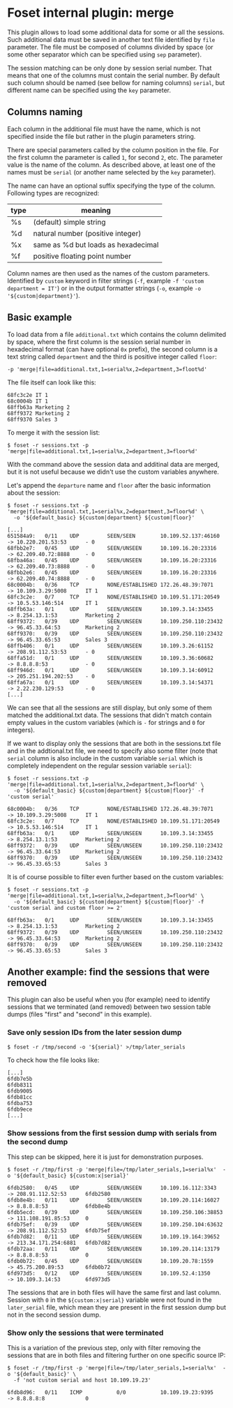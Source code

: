 # Foset internal plugin: merge

This plugin allows to load some additional data for some or all the sessions. Such additional data must be saved in another
text file identified by `file` parameter. The file must be composed of columns divided by space (or some other separator
which can be specified using `sep` parameter). 

The session matching can be only done by session serial number. That means that one of the columns must contain the serial
number. By default such column should be named (see bellow for naming columns) `serial`, but different name can be specified
using the `key` parameter.

## Columns naming

Each column in the additional file must have the name, which is not specified inside the file but rather in the plugin
parameters string.

There are special parameters called by the column position in the file. For the first column the parameter is called `1`, 
for second `2`, etc. The parameter value is the name of the column. As described above, at least one of the names must be
`serial` (or another name selected by the `key` parameter).

The name can have an optional suffix specifying the type of the column. Following types are recognized:

| type | meaning                             |
|------|-------------------------------------|
| %s   | (default) simple string             |
| %d   | natural number (positive integer)   |
| %x   | same as %d but loads as hexadecimal |
| %f   | positive floating point number      |

Column names are then used as the names of the custom parameters. Identified by `custom` keyword in filter strings (`-f`, 
example `-f 'custom department = IT'`) or in the output formatter strings (`-o`, example `-o '${custom|department}'`).

## Basic example

To load data from a file `additional.txt` which contains the column delimited by space, where the first column
is the session serial number in hexadecimal format (can have optional `0x` prefix), the second column is a text
string called `department` and the third is positive integer called `floor`:

`-p 'merge|file=additional.txt,1=serial%x,2=department,3=floot%d'`

The file itself can look like this:

```
68fc3c2e IT 1
68c0004b IT 1
68ffb63a Marketing 2
68ff9372 Marketing 2
68ff9370 Sales 3
```

To merge it with the session list:

```
$ foset -r sessions.txt -p 'merge|file=additional.txt,1=serial%x,2=department,3=floor%d'
```

With the command above the session data and additinal data are merged, but it is not useful because we didn't use the 
custom variables anywhere.

Let's append the `departure` name and `floor` after the basic information about the session:

```
$ foset -r sessions.txt -p 'merge|file=additional.txt,1=serial%x,2=department,3=floor%d' \
  -o '${default_basic} ${custom|department} ${custom|floor}'

[...]
651584a9:   0/11    UDP         SEEN/SEEN        10.109.52.137:46160   -> 10.220.201.53:53      - 0
68fbb2e7:   0/45    UDP         SEEN/UNSEEN      10.109.16.20:23316    -> 62.209.40.72:8888     - 0
68fba46a:   0/45    UDP         SEEN/UNSEEN      10.109.16.20:23316    -> 62.209.40.73:8888     - 0
68fbb2e6:   0/45    UDP         SEEN/UNSEEN      10.109.16.20:23316    -> 62.209.40.74:8888     - 0
68c0004b:   0/36    TCP         NONE/ESTABLISHED 172.26.48.39:7071     -> 10.109.3.29:5008      IT 1
68fc3c2e:   0/7     TCP         NONE/ESTABLISHED 10.109.51.171:20549   -> 10.5.53.146:514       IT 1
68ffb63a:   0/1     UDP         SEEN/UNSEEN      10.109.3.14:33455     -> 8.254.13.1:53         Marketing 2
68ff9372:   0/39    UDP         SEEN/UNSEEN      10.109.250.110:23432  -> 96.45.33.64:53        Marketing 2
68ff9370:   0/39    UDP         SEEN/UNSEEN      10.109.250.110:23432  -> 96.45.33.65:53        Sales 3
68ffb406:   0/1     UDP         SEEN/UNSEEN      10.109.3.26:61152     -> 208.91.112.53:53      - 0
68ffa51d:   0/1     UDP         SEEN/UNSEEN      10.109.3.36:60682     -> 8.8.8.8:53            - 0
68ff946d:   0/1     UDP         SEEN/UNSEEN      10.109.3.14:60912     -> 205.251.194.202:53    - 0
68ffa67a:   0/1     UDP         SEEN/UNSEEN      10.109.3.14:54371     -> 2.22.230.129:53       - 0
[...]
```

We can see that all the sessions are still display, but only some of them matched the additional.txt data. The sessions
that didn't match contain empty values in the custom variables (which is `-` for strings and `0` for integers).

If we want to display only the sessions that are both in the sessions.txt file and in the addtional.txt file,
we need to specify also some filter (note that `serial` column is also include in the custom variable `serial` which
is completely independent on the regular session variable `serial`):

```
$ foset -r sessions.txt -p 'merge|file=additional.txt,1=serial%x,2=department,3=floor%d' \
  -o '${default_basic} ${custom|department} ${custom|floor}' -f 'custom serial'
  
68c0004b:   0/36    TCP         NONE/ESTABLISHED 172.26.48.39:7071     -> 10.109.3.29:5008      IT 1
68fc3c2e:   0/7     TCP         NONE/ESTABLISHED 10.109.51.171:20549   -> 10.5.53.146:514       IT 1
68ffb63a:   0/1     UDP         SEEN/UNSEEN      10.109.3.14:33455     -> 8.254.13.1:53         Marketing 2
68ff9372:   0/39    UDP         SEEN/UNSEEN      10.109.250.110:23432  -> 96.45.33.64:53        Marketing 2
68ff9370:   0/39    UDP         SEEN/UNSEEN      10.109.250.110:23432  -> 96.45.33.65:53        Sales 3
```

It is of course possible to filter even further based on the custom variables:

```
$ foset -r sessions.txt -p 'merge|file=additional.txt,1=serial%x,2=department,3=floor%d' \
  -o '${default_basic} ${custom|department} ${custom|floor}' -f 'custom serial and custom floor >= 2'
  
68ffb63a:   0/1     UDP         SEEN/UNSEEN      10.109.3.14:33455     -> 8.254.13.1:53         Marketing 2
68ff9372:   0/39    UDP         SEEN/UNSEEN      10.109.250.110:23432  -> 96.45.33.64:53        Marketing 2
68ff9370:   0/39    UDP         SEEN/UNSEEN      10.109.250.110:23432  -> 96.45.33.65:53        Sales 3
```
  
## Another example: find the sessions that were removed

This plugin can also be useful when you (for example) need to identify sessions that we terminated (and removed)
between two session table dumps (files "first" and "second" in this example).

### Save only session IDs from the later session dump

```
$ foset -r /tmp/second -o '${serial}' >/tmp/later_serials
```

To check how the file looks like:

```
[...]
6fdb7e5b
6fdb8311
6fdb9005
6fdb81cc
6fdba753
6fdb9ece
[...]
```

### Show sessions from the first session dump with serials from the second dump

This step can be skipped, here it is just for demonstration purposes.

```
$ foset -r /tmp/first -p 'merge|file=/tmp/later_serials,1=serial%x'  -o '${default_basic} ${custom:x|serial}'

6fdb2580:   0/45    UDP         SEEN/UNSEEN      10.109.16.112:3343    -> 208.91.112.52:53      6fdb2580
6fdb8e4b:   0/11    UDP         SEEN/UNSEEN      10.109.20.114:16027   -> 8.8.8.8:53            6fdb8e4b
6fdb5ecd:   0/39    UDP         SEEN/UNSEEN      10.109.250.106:38853  -> 111.108.191.85:53     0
6fdb75ef:   0/39    UDP         SEEN/UNSEEN      10.109.250.104:63632  -> 208.91.112.52:53      6fdb75ef
6fdb7d82:   0/11    UDP         SEEN/UNSEEN      10.109.19.164:39652   -> 213.34.171.254:6881   6fdb7d82
6fdb72aa:   0/11    UDP         SEEN/UNSEEN      10.109.20.114:13179   -> 8.8.8.8:53            0
6fdb0b72:   0/45    UDP         SEEN/UNSEEN      10.109.20.78:1559     -> 45.75.200.89:53       6fdb0b72
6fd973d5:   0/12    UDP         SEEN/UNSEEN      10.109.52.4:1350      -> 10.109.3.14:53        6fd973d5
```

The sessions that are in both files will have the same first and last column. Session with `0` in the `${custom:x|serial}`
variable were not found in the `later_serial` file, which mean they are present in the first session dump but not
in the second session dump.

### Show only the sessions that were terminated

This is a variation of the previous step, only with filter removing the sessions that are in both files and filtering
further on one specific source IP:

```
$ foset -r /tmp/first -p 'merge|file=/tmp/later_serials,1=serial%x'  -o '${default_basic}' \
  -f 'not custom serial and host 10.109.19.23'

6fdb8d96:   0/11    ICMP           0/0           10.109.19.23:9395     -> 8.8.8.8:8             0
```
